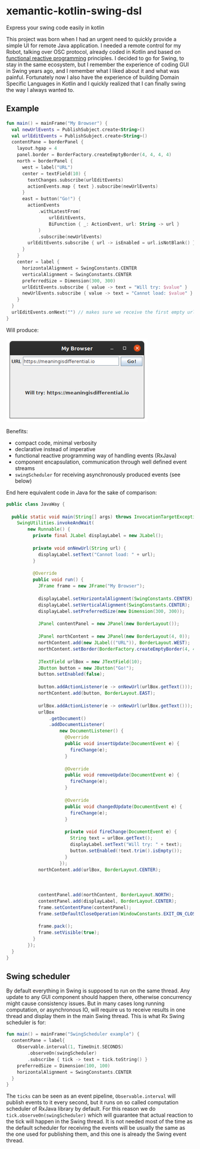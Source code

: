 # xemantic-kotlin-swing-dsl
Express your swing code easily in kotlin

This project was born when I had an urgent need to quickly provide a simple 
UI for remote Java application. I needed a remote control for my Robot,
talking over OSC protocol, already coded in Kotlin and based on
[functional reactive programming](https://en.wikipedia.org/wiki/Functional_reactive_programming)
principles. I decided to go for Swing, to stay in the same ecosystem, but I remember
the experience of coding GUI in Swing years ago, and I remember what I liked about it
and what was painful. Fortunately now I also have the experience of building
Domain Specific Languages in Kotlin and I quickly realized that I can finally
swing the way I always wanted to.

## Example

```kotlin
fun main() = mainFrame("My Browser") {
  val newUrlEvents = PublishSubject.create<String>()
  val urlEditEvents = PublishSubject.create<String>()
  contentPane = borderPanel {
    layout.hgap = 4
    panel.border = BorderFactory.createEmptyBorder(4, 4, 4, 4)
    north = borderPanel {
      west = label("URL")
      center = textField(10) {
        textChanges.subscribe(urlEditEvents)
        actionEvents.map { text }.subscribe(newUrlEvents)
      }
      east = button("Go!") {
        actionEvents
            .withLatestFrom(
                urlEditEvents,
                BiFunction { _: ActionEvent, url: String -> url }
            )
            .subscribe(newUrlEvents)
        urlEditEvents.subscribe { url -> isEnabled = url.isNotBlank() }
      }
    }
    center = label {
      horizontalAlignment = SwingConstants.CENTER
      verticalAlignment = SwingConstants.CENTER
      preferredSize = Dimension(300, 300)
      urlEditEvents.subscribe { value -> text = "Will try: $value" }
      newUrlEvents.subscribe { value -> text = "Cannot load: $value" }
    }
  }
  urlEditEvents.onNext("") // makes sure we receive the first empty url
}
```

Will produce:

![example app image](docs/xemantic-kotlin-swing-dsl-example.png)

Benefits:

* compact code, minimal verbosity
* declarative instead of imperative
* functional reactive programming way of handling events (RxJava)
* component encapsulation, communication through well defined event streams
* `swingScheduler` for receiving asynchronously produced events (see below)

End here equivalent code in Java for the sake of comparison:

```java
public class JavaWay {

  public static void main(String[] args) throws InvocationTargetException, InterruptedException {
    SwingUtilities.invokeAndWait(
        new Runnable() {
          private final JLabel displayLabel = new JLabel();

          private void onNewUrl(String url) {
            displayLabel.setText("Cannot load: " + url);
          }

          @Override
          public void run() {
            JFrame frame = new JFrame("My Browser");

            displayLabel.setHorizontalAlignment(SwingConstants.CENTER);
            displayLabel.setVerticalAlignment(SwingConstants.CENTER);
            displayLabel.setPreferredSize(new Dimension(300, 300));

            JPanel contentPanel = new JPanel(new BorderLayout());

            JPanel northContent = new JPanel(new BorderLayout(4, 0));
            northContent.add(new JLabel(("URL")), BorderLayout.WEST);
            northContent.setBorder(BorderFactory.createEmptyBorder(4, 4, 4, 4));

            JTextField urlBox = new JTextField(10);
            JButton button = new JButton("Go!");
            button.setEnabled(false);

            button.addActionListener(e -> onNewUrl(urlBox.getText()));
            northContent.add(button, BorderLayout.EAST);

            urlBox.addActionListener(e -> onNewUrl(urlBox.getText()));
            urlBox
                .getDocument()
                .addDocumentListener(
                    new DocumentListener() {
                      @Override
                      public void insertUpdate(DocumentEvent e) {
                        fireChange(e);
                      }

                      @Override
                      public void removeUpdate(DocumentEvent e) {
                        fireChange(e);
                      }

                      @Override
                      public void changedUpdate(DocumentEvent e) {
                        fireChange(e);
                      }

                      private void fireChange(DocumentEvent e) {
                        String text = urlBox.getText();
                        displayLabel.setText("Will try: " + text);
                        button.setEnabled(!text.trim().isEmpty());
                      }
                    });
            northContent.add(urlBox, BorderLayout.CENTER);



            contentPanel.add(northContent, BorderLayout.NORTH);
            contentPanel.add(displayLabel, BorderLayout.CENTER);
            frame.setContentPane(contentPanel);
            frame.setDefaultCloseOperation(WindowConstants.EXIT_ON_CLOSE);

            frame.pack();
            frame.setVisible(true);
          }
        });
  }
}
```

## Swing scheduler

By default everything in Swing is supposed to run on the same thread. Any
update to any GUI component should happen there, otherwise concurrency might
cause consistency issues. But in many cases long running computation, or asynchronous
IO, will require us to receive results in one thread and display them in the main
Swing thread. This is what Rx Swing scheduler is for:

```kotlin
fun main() = mainFrame("SwingScheduler example") {
  contentPane = label{
    Observable.interval(1, TimeUnit.SECONDS)
        .observeOn(swingScheduler)
        .subscribe { tick -> text = tick.toString() }
    preferredSize = Dimension(100, 100)
    horizontalAlignment = SwingConstants.CENTER
  }
}
```

The `ticks` can be seen as an event pipeline, `Observable.interval` will publish events to it every
second, but it runs on so called computation scheduler of RxJava library by default. For this reason
we do `tick.observeOn(swingScheduler)` which will guarantee that actual reaction to the tick will
happen in the Swing thread. It is not needed most of the time as the default scheduler
for receiving the events will be usually the same as the one used for publishing them, and this one
is already the Swing event thread.
